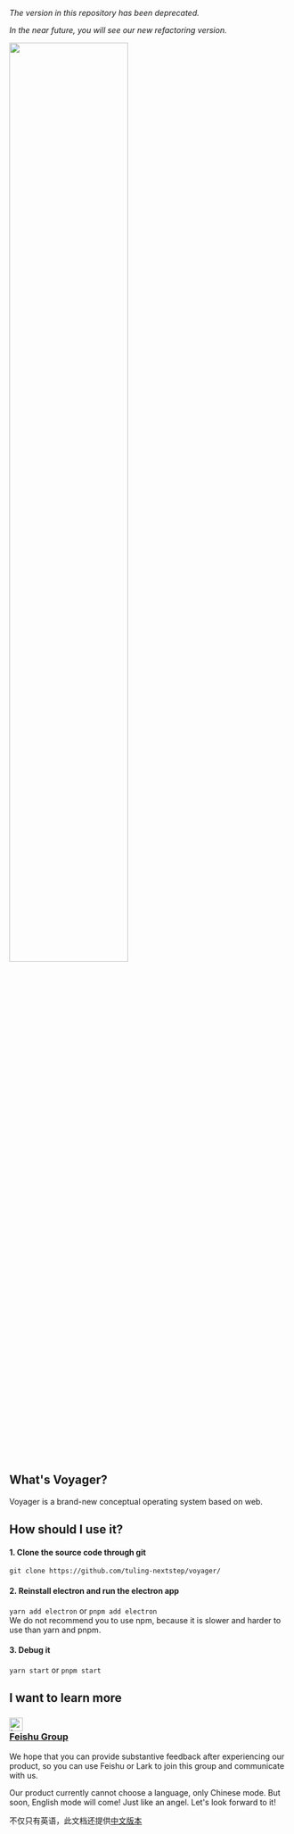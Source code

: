 _The version in this repository has been deprecated._

_In the near future, you will see our new refactoring version._

<img src="http://www.xctmit.fun/tuling_voyager.png" width="65%" height="65%">

## What's Voyager?
Voyager is a brand-new conceptual operating system based on web.
## How should I use it?
#### 1. Clone the source code through git
   `git clone https://github.com/tuling-nextstep/voyager/`
#### 2. Reinstall electron and run the electron app  
   `yarn add electron` or `pnpm add electron`  
   We do not recommend you to use npm, because it is slower and harder to use than yarn and pnpm.
#### 3. Debug it
   `yarn start` or `pnpm start`
## I want to learn more
### [<img src="http://xctmit.fun/lark.png" alt="Lark Logo" width="24px" height="24px"><div>Feishu Group</div>](https://applink.feishu.cn/client/chat/chatter/add_by_link?link_token=21drce32-eb2f-4250-9f44-3f3a9ccc60e5)
We hope that you can provide substantive feedback after experiencing our product, so you can use Feishu or Lark to join this group and communicate with us.  
  
Our product currently cannot choose a language, only Chinese mode.
But soon, English mode will come! Just like an angel. Let's look forward to it!
  
不仅只有英语，此文档还提供[中文版本](README/ZH_CN.md)
